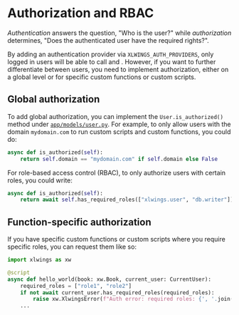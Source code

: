 # Authorization and RBAC

_Authentication_ answers the question, "Who is the user?" while _authorization_ determines, "Does the authenticated user have the required rights?".

By adding an authentication provider via `XLWINGS_AUTH_PROVIDERS`, only logged in users will be able to call [](custom_functions.md) and [](custom_scripts.md). However, if you want to further differentiate between users, you need to implement authorization, either on a global level or for specific custom functions or custom scripts.

## Global authorization

To add global authorization, you can implement the `User.is_authorized()` method under [`app/models/user.py`](https://github.com/xlwings/xlwings-server/blob/main/app/models/user.py). For example, to only allow users with the domain `mydomain.com` to run custom scripts and custom functions, you could do:

```python
async def is_authorized(self):
    return self.domain == "mydomain.com" if self.domain else False
```

For role-based access control (RBAC), to only authorize users with certain roles, you could write:

```python
async def is_authorized(self):
    return await self.has_required_roles(["xlwings.user", "db.writer"])
```

## Function-specific authorization

If you have specific custom functions or custom scripts where you require specific roles, you can request them like so:

```python
import xlwings as xw

@script
async def hello_world(book: xw.Book, current_user: CurrentUser):
    required_roles = ["role1", "role2"]
    if not await current_user.has_required_roles(required_roles):
        raise xw.XlwingsError(f"Auth error: required roles: {', '.join(required_roles)}")
    ...
```
